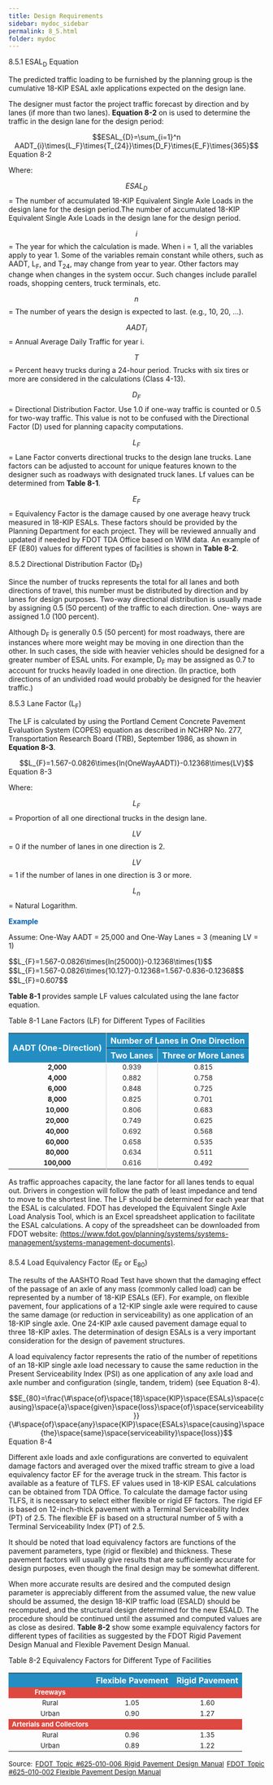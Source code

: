 ```yaml
---
title: Design Requirements
sidebar: mydoc_sidebar
permalink: 8_5.html
folder: mydoc
---
```


<style>
  div{text-align: justify;}
  table {
  /* border-collapse: collapse; */
  /* width: 100%; */
  /* display: table-cell;
  vertical-align: center; 
  text-align: center; */

}


th{
  text-align:center;
  background-color: #248ec2;
  color: white;
  vertical-align: center; 
  text-align: center;
}

td {
  text-align: left;
  vertical-align: middle;
  border-color: #96D4D4;
  font-size: 13px;
  vertical-align: center; 
  text-align: center;
  /* padding: 8px; */
  /* width: 25%;  */
}

</style>

<span class="subtitle-3">8.5.1 ESAL<sub>D</sub> Equation</span> 

The predicted traffic loading to be furnished by the planning group is the cumulative 18-KIP ESAL axle applications expected on the design lane.

The designer must factor the project traffic forecast by direction and by lanes (if more than two lanes). <b>Equation 8-2</b> on is used to determine the traffic in the design lane for the design period:

<center>$$ESAL_{D}=\sum_{i=1}^n AADT_{i}\times{L_F}\times{T_{24}}\times{D_F}\times{E_F}\times{365}$$</center>
<div class="italic-grey">Equation 8-2</div>

Where:

$$ESAL_{D}$$ = The number of accumulated 18-KIP Equivalent Single Axle Loads in the design lane for the design period.The number of accumulated 18-KIP Equivalent Single Axle Loads in the design lane for the design period.

$$i$$ =	The year for which the calculation is made. When i = 1, all the variables apply to year 1. Some of the variables remain constant while others, such as AADT, L<sub>F</sub>, and T<sub>24</sub>, may change from year to year. Other factors may change when changes in the system occur. Such changes include parallel roads, shopping centers, truck terminals, etc.

$$n$$ =	The number of years the design is expected to last. (e.g., 10, 20, ...).

$$AADT_i$$ =	Annual Average Daily Traffic for year i.

$$T$$ =	Percent heavy trucks during a 24-hour period. Trucks with six tires or more are considered in the calculations (Class 4-13).

$$D_F$$ =	Directional Distribution Factor. Use 1.0 if one-way traffic is counted or 0.5 for two-way traffic. This value is not to be confused with the Directional Factor (D) used for planning capacity computations.

$$L_F$$ =	Lane Factor converts directional trucks to the design lane trucks. Lane factors can be adjusted to account for unique features known to the designer such as roadways with designated truck lanes. Lf values can be determined from <b>Table 8-1</b>.

$$E_F$$ =	Equivalency Factor is the damage caused by one average heavy truck measured in 18-KIP ESALs. These factors should be provided by the Planning Department for each project. They will be reviewed annually and updated if needed by FDOT TDA Office based on WIM data. An example of EF (E80) values for different types of facilities is shown in <b>Table 8-2</b>.


<span class="subtitle-3">8.5.2 Directional Distribution Factor (D<sub>F</sub>)</span> 

Since the number of trucks represents the total for all lanes and both directions of travel, this number must be distributed by direction and by lanes for design purposes. Two-way directional distribution is usually made by assigning 0.5 (50 percent) of the traffic to each direction. One- ways are assigned 1.0 (100 percent).

Although D<sub>F</sub> is generally 0.5 (50 percent) for most roadways, there are instances where more weight may be moving in one direction than the other. In such cases, the side with heavier vehicles should be designed for a greater number of ESAL units. For example, D<sub>F</sub> may be assigned as 0.7 to account for trucks heavily loaded in one direction. (In practice, both directions of an undivided road would probably be designed for the heavier traffic.)

<span class="subtitle-3">8.5.3 Lane Factor (L<sub>F</sub>)</span>

The LF is calculated by using the Portland Cement Concrete Pavement Evaluation System (COPES) equation as described in NCHRP No. 277, Transportation Research Board (TRB), September 1986, as shown in <b>Equation 8-3</b>.

<center>$$L_{F}=1.567-0.0826\times{ln(OneWayAADT)}-0.12368\times{LV}$$</center>
<div class="italic-grey">Equation 8-3</div>

Where:

$$L_F$$ = Proportion of all one directional trucks in the design lane.

$$LV$$ = 0 if the number of lanes in one direction is 2.

$$LV$$ = 1 if the number of lanes in one direction is 3 or more.

$$L_n$$ = Natural Logarithm.

<div style="color:#015CAE"><b>Example</b></div>

Assume: One-Way AADT = 25,000 and One-Way Lanes = 3 (meaning LV = 1)

<div style="margin:0.2rem"></div>
$$L_{F}=1.567-0.0826\times{ln(25000)}-0.12368\times{1}$$
<div style="margin:0.1rem"></div>
$$L_{F}=1.567-0.0826\times{10.127}-0.12368=1.567-0.836-0.12368$$
<div style="margin:0.1rem"></div>
$$L_{F}=0.607$$
<div style="margin:0.2rem"></div>

<b>Table 8-1</b> provides sample LF values calculated using the lane factor equation.

<div class="italic-grey">Table 8-1 Lane Factors (LF) for Different Types of Facilities</div>

<table style="margin-left:auto;margin-right:auto;">
  <tr>
  <th rowspan=2 style="border-right:1.2px solid #D3D3D3;border-collapse: collapse;font-weight:bold;vertical-align:middle">AADT (One-Direction)</th>
  <th colspan=2>Number of Lanes in One Direction</th>
  </tr>

  <tr>
  <th style="border-right:1.2px solid #D3D3D3;border-collapse: collapse;">Two Lanes</th>
  <th>Three or More Lanes</th>
  </tr>

   <tr>
  <td style="border-right:1.2px solid #D3D3D3;border-collapse: collapse;font-weight:bold;">2,000</td>
  <td style="border-right:1.2px solid #D3D3D3;border-collapse: collapse;">0.939</td>
  <td>0.815</td>
  </tr>

  <tr>
  <td style="border-right:1.2px solid #D3D3D3;border-collapse: collapse;font-weight:bold;">4,000</td>
  <td style="border-right:1.2px solid #D3D3D3;border-collapse: collapse;">0.882</td>
  <td>0.758</td>
  </tr>

  <tr>
  <td style="border-right:1.2px solid #D3D3D3;border-collapse: collapse;font-weight:bold;">6,000</td>
  <td style="border-right:1.2px solid #D3D3D3;border-collapse: collapse;">0.848</td>
  <td>0.725</td>
  </tr>

  <tr>
  <td style="border-right:1.2px solid #D3D3D3;border-collapse: collapse;font-weight:bold;">8,000</td>
  <td style="border-right:1.2px solid #D3D3D3;border-collapse: collapse;">0.825</td>
  <td>0.701</td>
  </tr>

  <tr>
  <td style="border-right:1.2px solid #D3D3D3;border-collapse: collapse;font-weight:bold;">10,000</td>
  <td style="border-right:1.2px solid #D3D3D3;border-collapse: collapse;">0.806</td>
  <td>0.683</td>
  </tr>

  <tr>
  <td style="border-right:1.2px solid #D3D3D3;border-collapse: collapse;font-weight:bold;">20,000</td>
  <td style="border-right:1.2px solid #D3D3D3;border-collapse: collapse;">0.749</td>
  <td>0.625</td>
  </tr>

  <tr>
  <td style="border-right:1.2px solid #D3D3D3;border-collapse: collapse;font-weight:bold;">40,000</td>
  <td style="border-right:1.2px solid #D3D3D3;border-collapse: collapse;">0.692</td>
  <td>0.568</td>
  </tr>

  <tr>
  <td style="border-right:1.2px solid #D3D3D3;border-collapse: collapse;font-weight:bold;">60,000</td>
  <td style="border-right:1.2px solid #D3D3D3;border-collapse: collapse;">0.658</td>
  <td>0.535</td>
  </tr>

  <tr>
  <td style="border-right:1.2px solid #D3D3D3;border-collapse: collapse;font-weight:bold;">80,000</td>
  <td style="border-right:1.2px solid #D3D3D3;border-collapse: collapse;">0.634</td>
  <td>0.511</td>
  </tr>

  <tr>
  <td style="border-right:1.2px solid #D3D3D3;border-collapse: collapse;font-weight:bold;">100,000</td>
  <td style="border-right:1.2px solid #D3D3D3;border-collapse: collapse;">0.616</td>
  <td>0.492</td>
  </tr>

</table>


<div style="text-align:left; margin-bottom:1.4rem">As traffic approaches capacity, the lane factor for all lanes tends to equal out. Drivers in congestion will follow the path of least impedance and tend to move to the shortest line. The LF should be determined for each year that the ESAL is calculated. FDOT has developed the Equivalent Single Axle Load Analysis Tool, which is an Excel spreadsheet application to facilitate the ESAL calculations. A copy of the spreadsheet can be downloaded from FDOT website: <a href="https://www.fdot.gov/planning/systems/systems-management/systems-management-documents" target="_blank">(https://www.fdot.gov/planning/systems/systems-management/systems-management-documents)</a>.</div>



<span class="subtitle-3">8.5.4 Load Equivalency Factor (E<sub>F</sub> or E<sub>80</sub>)</span> 

The results of the AASHTO Road Test have shown that the damaging effect of the passage of an axle of any mass (commonly called load) can be represented by a number of 18-KIP ESALs (EF). For example, on flexible pavement, four applications of a 12-KIP single axle were required to cause the same damage (or reduction in serviceability) as one application of an 18-KIP single axle. One 24-KIP axle caused pavement damage equal to three 18-KIP axles. The determination of design ESALs is a very important consideration for the design of pavement structures.

A load equivalency factor represents the ratio of the number of repetitions of an 18-KIP single axle load necessary to cause the same reduction in the Present Serviceability Index (PSI) as one application of any axle load and axle number and configuration (single, tandem, tridem) (see Equation 8-4). 

<center>$$E_{80}=\frac{\#\space{of}\space{18}\space{KIP}\space{ESALs}\space{causing}\space{a}\space{given}\space{loss}\space{of}\space{serviceability}}{\#\space{of}\space{any}\space{KIP}\space{ESALs}\space{causing}\space{the}\space{same}\space{serviceability}\space{loss}}$$</center>

<div class="italic-grey">Equation 8-4</div>

Different axle loads and axle configurations are converted to equivalent damage factors and averaged over the mixed traffic stream to give a load equivalency factor EF for the average truck in the stream. This factor is available as a feature of TLFS. EF values used in 18-KIP ESAL calculations can be obtained from TDA Office. To calculate the damage factor using TLFS, it is necessary to select either flexible or rigid EF factors. The rigid EF is based on 12-inch-thick pavement with a Terminal Serviceability Index (PT) of 2.5. The flexible EF is based on a structural number of 5 with a Terminal Serviceability Index (PT) of 2.5.

It should be noted that load equivalency factors are functions of the pavement parameters, type (rigid or flexible) and thickness. These pavement factors will usually give results that are sufficiently accurate for design purposes, even though the final design may be somewhat different.

When more accurate results are desired and the computed design parameter is appreciably different from the assumed value, the new value should be assumed, the design 18-KIP traffic load (ESALD) should be recomputed, and the structural design determined for the new ESALD. The procedure should be continued until the assumed and computed values are as close as desired. <b>Table 8-2</b> show some example equivalency factors for different types of facilities as suggested by the FDOT Rigid Pavement Design Manual and Flexible Pavement Design Manual.

<div class="italic-grey">Table 8-2 Equivalency Factors for Different Type of Facilities</div>

<table style="margin-left:auto;margin-right:auto;">
  <tr>
  <th> </th>
  <th>Flexible Pavement</th>
  <th>Rigid Pavement</th>
  </tr>

  <tr style="background-color: rgb(221, 72, 64); color: white; font-weight:bold">
  <td> 
  Freeways
  </td>
  <td></td>
  <td></td>
  </tr>

  <tr>
  <td>Rural</td>
  <td>1.05</td>
  <td>1.60</td>
  </tr>

  <tr>
  <td>Urban</td>
  <td>0.90</td>
  <td>1.27</td>
  </tr>

  <tr style="background-color: rgb(221, 72, 64); color: white; font-weight:bold">
  <td> Arterials and Collectors</td>
  <td></td>
  <td></td>
  </tr>

  <tr>
  <td>Rural</td>
  <td>0.96</td>
  <td>1.35</td>
  </tr>

  <tr>
  <td>Urban</td>
  <td>0.89</td>
  <td>1.22</td>
  </tr>

</table>















<div style="font-size:13px">Source: <a href="https:/fdotwww.blob.core.windows.net/sitefinity/docs/default-source/roadway/pm/publications/2021-rpdm-final.pdf?" target="_blank">FDOT Topic #625-010-006 Rigid Pavement Design Manual</a> <a href="https://fdotwww.blob.core.windows.net/sitefinity/docs/default-source/roadway/pm/publications/2020-fpdm-final.pdf?sfvrsn=a2c67986_6" target="_blank">FDOT Topic #625-010-002 Flexible Pavement Design Manual</a></div>
